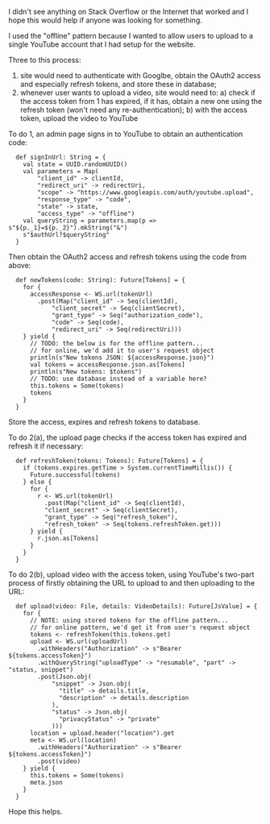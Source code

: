 I didn't see anything on Stack Overflow or the Internet that worked and I hope this would help if anyone was looking for something.

I used the "offline" pattern because I wanted to allow users to upload to a single YouTube account that I had setup for the website.

Three to this process:

1. site would need to authenticate with Googlbe, obtain the OAuth2 access and especially refresh tokens, and store these in database;
2. whenever user wants to upload a video, site would need to:
a) check if the access token from 1 has expired, if it has, obtain a new one using the refresh token (won't need any re-authentication);
b) with the access token, upload the video to YouTube

To do 1, an admin page signs in to YouTube to obtain an authentication code:

```
  def signInUrl: String = {
    val state = UUID.randomUUID()
    val parameters = Map(
        "client_id" -> clientId,
        "redirect_uri" -> redirectUri,
        "scope" -> "https://www.googleapis.com/auth/youtube.upload",
        "response_type" -> "code",
        "state" -> state,
        "access_type" -> "offline")
    val queryString = parameters.map(p => s"${p._1}=${p._2}").mkString("&")
    s"$authUrl?$queryString"
  }
```

Then obtain the OAuth2 access and refresh tokens using the code from above:

```
  def newTokens(code: String): Future[Tokens] = {
    for {
      accessResponse <- WS.url(tokenUrl)
        .post(Map("client_id" -> Seq(clientId),
            "client_secret" -> Seq(clientSecret),
            "grant_type" -> Seq("authorization_code"),
            "code" -> Seq(code),
            "redirect_uri" -> Seq(redirectUri)))
    } yield {
      // TODO: the below is for the offline pattern...
      // for online, we'd add it to user's request object
      println(s"New tokens JSON: ${accessResponse.json}")
      val tokens = accessResponse.json.as[Tokens]
      println(s"New tokens: $tokens")
      // TODO: use database instead of a variable here?
      this.tokens = Some(tokens)
      tokens
    }
  }
```

Store the access, expires and refresh tokens to database.

To do 2(a), the upload page checks if the access token has expired and refresh it if necessary:

```
  def refreshToken(tokens: Tokens): Future[Tokens] = {
    if (tokens.expires.getTime > System.currentTimeMillis()) {
      Future.successful(tokens)
    } else {
      for {
        r <- WS.url(tokenUrl)
          .post(Map("client_id" -> Seq(clientId),
          "client_secret" -> Seq(clientSecret),
          "grant_type" -> Seq("refresh_token"),
          "refresh_token" -> Seq(tokens.refreshToken.get)))
      } yield {
        r.json.as[Tokens]
      }
    }
  }
```

To do 2(b), upload video with the access token, using YouTube's two-part process of firstly obtaining the URL to upload to and then uploading to the URL:

```
  def upload(video: File, details: VideoDetails): Future[JsValue] = {
    for {
      // NOTE: using stored tokens for the offline pattern...
      // for online pattern, we'd get it from user's request object
      tokens <- refreshToken(this.tokens.get)
      upload <- WS.url(uploadUrl)
        .withHeaders("Authorization" -> s"Bearer ${tokens.accessToken}")
        .withQueryString("uploadType" -> "resumable", "part" -> "status, snippet")
        .post(Json.obj(
            "snippet" -> Json.obj(
              "title" -> details.title,
              "description" -> details.description
            ),
            "status" -> Json.obj(
              "privacyStatus" -> "private"
            )))
      location = upload.header("location").get
      meta <- WS.url(location)
        .withHeaders("Authorization" -> s"Bearer ${tokens.accessToken}")
        .post(video)
    } yield {
      this.tokens = Some(tokens)
      meta.json
    }
  }
```

Hope this helps.